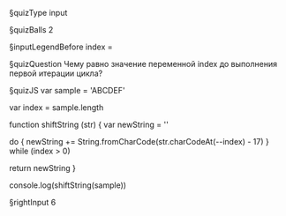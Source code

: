 §quizType
input

§quizBalls
2


§inputLegendBefore
index =


§quizQuestion
Чему равно значение переменной index до выполнения первой итерации цикла?



§quizJS
var sample = 'ABCDEF'

var index = sample.length

function shiftString (str) {
  var newString = ''

  do {
    newString += String.fromCharCode(str.charCodeAt(--index) - 17)
  } while (index > 0)

  return newString
}

console.log(shiftString(sample))


§rightInput
6
